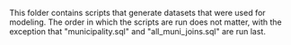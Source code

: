 This folder contains scripts that generate datasets that were used for modeling. The order in which the scripts are run does not matter, with the exception that "municipality.sql" and "all_muni_joins.sql" are run last.
